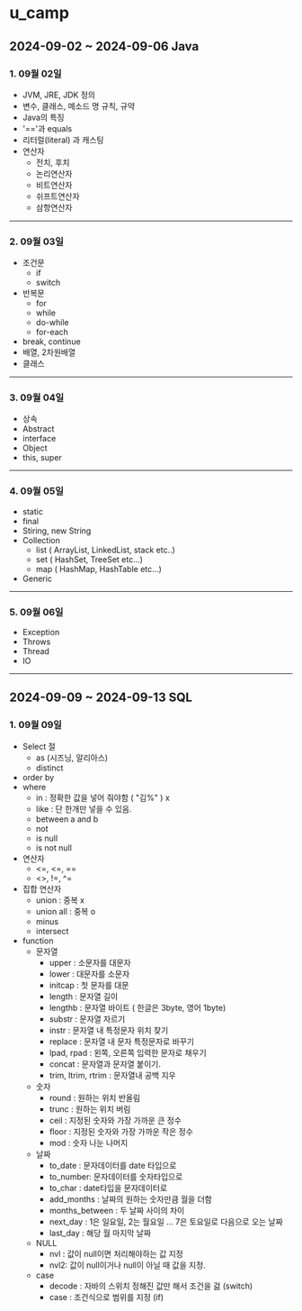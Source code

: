 # u_camp

## 2024-09-02 ~ 2024-09-06 Java

### 1. 09월 02일
  - JVM, JRE, JDK 정의
  - 변수, 클래스, 메소드 명 규칙, 규약
  - Java의 특징
  - '=='과 equals
  - 리터럴(literal) 과 캐스팅
  - 연산자
    - 전치, 후치
    - 논리연산자
    - 비트연산자
    - 쉬프트연산자
    - 삼항연산자
  <hr>
  
### 2. 09월 03일
  - 조건문
    - if
    - switch
  - 반복문
    - for
    - while
    - do-while
    - for-each
  - break, continue
  - 배열, 2차원배열
  - 클래스
<hr>

### 3. 09월 04일
  - 상속
  - Abstract
  - interface
  - Object
  - this, super
<hr>
    
### 4. 09월 05일
  - static
  - final
  - Stiring, new String
  - Collection
    - list ( ArrayList, LinkedList, stack etc..)
    - set  ( HashSet, TreeSet etc...)
    - map  ( HashMap, HashTable etc...)
  - Generic
<hr>

### 5. 09월 06일
  - Exception
  - Throws
  - Thread
  - IO
<hr>

## 2024-09-09 ~ 2024-09-13 SQL

### 1. 09월 09일
  - Select 절
    - as (시즈닝, 알리아스)
    - distinct
  - order by
  - where
    - in : 정확한 값을 넣어 줘야함 ( "김%" ) x
    - like : 단 한개만 넣을 수 있음.
    - between a and b
    - not
    - is null
    - is not null
  - 연산자
     - <=, <=, ==
     - <>, !=, ^=
  - 집합 연산자
    - union : 중복 x
    - union all : 중복 o
    - minus
    - intersect
  - function
    - 문자열
        - upper : 소문자를 대문자
        - lower : 대문자를 소문자
        - initcap : 첫 문자를 대문
        - length : 문자열 길이
        - lengthb : 문자열 바이트 ( 한글은 3byte, 영어 1byte)
        - substr : 문자열 자르기
        - instr : 문자열 내 특정문자 위치 찾기
        - replace : 문자열 내 문자 특정문자로 바꾸기
        - lpad, rpad : 왼쪽, 오른쪽 입력한 문자로 채우기
        - concat : 문자열과 문자열 붙이기.
        - trim, ltrim, rtrim : 문자열내 공백 지우
    - 숫자
        - round : 원하는 위치 반올림
        - trunc : 원하는 위치 버림
        - ceil : 지정된 숫자와 가장 가까운 큰 정수
        - floor : 지정된 숫자와 가장 가까운 작은 정수
        - mod : 숫자 나눈 나머지
    - 날짜
        -  to_date : 문자데이터를 date 타입으로
        -  to_number: 문자데이터를 숫자타입으로
        -  to_char : date타입을 문자데이터로
        -  add_months : 날짜의 원하는 숫자만큼 월을 더함
        -  months_between : 두 날짜 사이의 차이
        -  next_day : 1은 일요일, 2는 월요일 ... 7은 토요일로 다음으로 오는 날짜
        -  last_day : 해당 월 마지막 날짜
    - NULL
        - nvl : 값이 null이면 처리해야하는 값 지정
        - nvl2: 값이 null이거나 null이 아닐 때 값을 지정.
    - case
        - decode : 자바의 스위치 정해진 값만 해서 조건을 걺 (switch)
        - case :  조건식으로 범위를 지정 (if)
      
